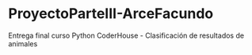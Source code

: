 # ProyectoParteIII-ArceFacundo
Entrega final curso Python CoderHouse - Clasificación de resultados de animales
